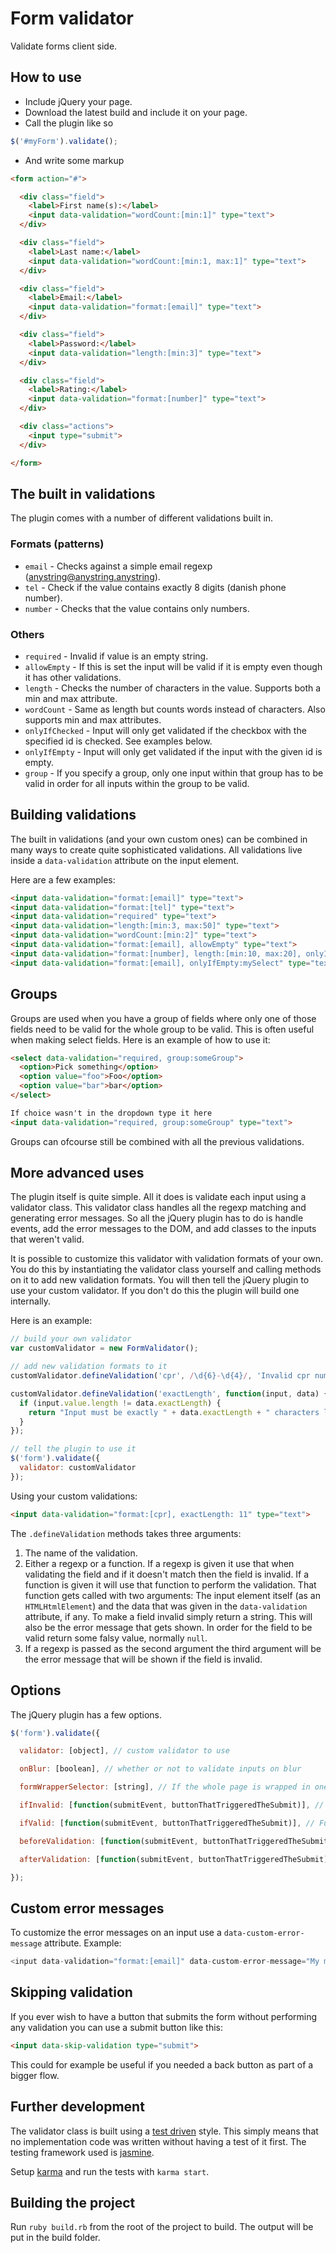 # Form validator

Validate forms client side.

## How to use

- Include jQuery your page.
- Download the latest build and include it on your page.
- Call the plugin like so

```javascript
$('#myForm').validate();
```

- And write some markup

```html
<form action="#">

  <div class="field">
    <label>First name(s):</label>
    <input data-validation="wordCount:[min:1]" type="text">
  </div>

  <div class="field">
    <label>Last name:</label>
    <input data-validation="wordCount:[min:1, max:1]" type="text">
  </div>

  <div class="field">
    <label>Email:</label>
    <input data-validation="format:[email]" type="text">
  </div>

  <div class="field">
    <label>Password:</label>
    <input data-validation="length:[min:3]" type="text">
  </div>

  <div class="field">
    <label>Rating:</label>
    <input data-validation="format:[number]" type="text">
  </div>

  <div class="actions">
    <input type="submit">
  </div>

</form>
```

## The built in validations
The plugin comes with a number of different validations built in.

### Formats (patterns)
- `email` - Checks against a simple email regexp (anystring@anystring.anystring).
- `tel` - Check if the value contains exactly 8 digits (danish phone number).
- `number` - Checks that the value contains only numbers.

### Others
- `required` - Invalid if value is an empty string.
- `allowEmpty` - If this is set the input will be valid if it is empty even though it has other validations.
- `length` - Checks the number of characters in the value. Supports both a min and max attribute.
- `wordCount` - Same as length but counts words instead of characters. Also supports min and max attributes.
- `onlyIfChecked` - Input will only get validated if the checkbox with the specified id is checked. See examples below.
- `onlyIfEmpty` - Input will only get validated if the input with the given id is empty.
- `group` - If you specify a group, only one input within that group has to be valid in order for all inputs within the group to be valid.

## Building validations
The built in validations (and your own custom ones) can be combined in many ways to create quite sophisticated validations. All validations live inside a `data-validation` attribute on the input element.

Here are a few examples:

```html
<input data-validation="format:[email]" type="text">
<input data-validation="format:[tel]" type="text">
<input data-validation="required" type="text">
<input data-validation="length:[min:3, max:50]" type="text">
<input data-validation="wordCount:[min:2]" type="text">
<input data-validation="format:[email], allowEmpty" type="text">
<input data-validation="format:[number], length:[min:10, max:20], onlyIfChecked:myCheckbox" type="text">
<input data-validation="format:[email], onlyIfEmpty:mySelect" type="text">
```

## Groups
Groups are used when you have a group of fields where only one of those fields need to be valid for the whole group to be valid. This is often useful when making select fields. Here is an example of how to use it:

```html
<select data-validation="required, group:someGroup">
  <option>Pick something</option>
  <option value="foo">Foo</option>
  <option value="bar">bar</option>
</select>

If choice wasn't in the dropdown type it here
<input data-validation="required, group:someGroup" type="text">
```

Groups can ofcourse still be combined with all the previous validations.

## More advanced uses
The plugin itself is quite simple. All it does is validate each input using a validator class. This validator class handles all the regexp matching and generating error messages. So all the jQuery plugin has to do is handle events, add the error messages to the DOM, and add classes to the inputs that weren't valid.

It is possible to customize this validator with validation formats of your own. You do this by instantiating the validator class yourself and calling methods on it to add new validation formats. You will then tell the jQuery plugin to use your custom validator. If you don't do this the plugin will build one internally.

Here is an example:

```javascript
// build your own validator
var customValidator = new FormValidator();

// add new validation formats to it
customValidator.defineValidation('cpr', /\d{6}-\d{4}/, 'Invalid cpr number');

customValidator.defineValidation('exactLength', function(input, data) {
  if (input.value.length != data.exactLength) {
    return "Input must be exactly " + data.exactLength + " characters long";
  }
});

// tell the plugin to use it
$('form').validate({
  validator: customValidator
});
```

Using your custom validations:

```html
<input data-validation="format:[cpr], exactLength: 11" type="text">
```

The `.defineValidation` methods takes three arguments:

1. The name of the validation.
2. Either a regexp or a function. If a regexp is given it use that when validating the field and if it doesn't match then the field is invalid. If a function is given it will use that function to perform the validation. That function gets called with two arguments: The input element itself (as an `HTMLHtmlElement`) and the data that was given in the `data-validation` attribute, if any. To make a field invalid simply return a string. This will also be the error message that gets shown. In order for the field to be valid return some falsy value, normally `null`.
3. If a regexp is passed as the second argument the third argument will be the error message that will be shown if the field is invalid.

## Options
The jQuery plugin has a few options.

```javascript
$('form').validate({

  validator: [object], // custom validator to use

  onBlur: [boolean], // whether or not to validate inputs on blur

  formWrapperSelector: [string], // If the whole page is wrapped in one form element but can still contain several individual forms, use this option for only validating the fields within the current form. It should contain a selector (fx '.form-container') that each form is wrapped in. Default is undefined, this will validate all fields within the entire form.

  ifInvalid: [function(submitEvent, buttonThatTriggeredTheSubmit)], // Function that will be run if the form is invalid.

  ifValid: [function(submitEvent, buttonThatTriggeredTheSubmit)], // Function that will be run if the form is valid.

  beforeValidation: [function(submitEvent, buttonThatTriggeredTheSubmit)], // Function that will be run before the validation.

  afterValidation: [function(submitEvent, buttonThatTriggeredTheSubmit)], // Function that will be run after the validation.

});
```

## Custom error messages
To customize the error messages on an input use a `data-custom-error-message` attribute. Example:

```javascript
<input data-validation="format:[email]" data-custom-error-message="My message" type="text">
```

## Skipping validation
If you ever wish to have a button that submits the form without performing any validation you can use a submit button like this:

```html
<input data-skip-validation type="submit">
```

This could for example be useful if you needed a back button as part of a bigger flow.

## Further development
The validator class is built using a [test driven](http://en.wikipedia.org/wiki/Test-driven_development) style. This simply means that no implementation code was written without having a test of it first. The testing framework used is [jasmine](https://jasmine.github.io/).

Setup [karma](http://karma-runner.github.io/) and run the tests with `karma start`.

## Building the project
Run `ruby build.rb` from the root of the project to build. The output will be put in the build folder.
